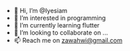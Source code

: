 - 👋 Hi, I’m @Iyesiam
- 👀 I’m interested in programming
- 🌱 I’m currently learning flutter 
- 💞️ I’m looking to collaborate on ...
- 📫 Reach me on zawahwi@gmail.com

<!---
Iyesiam/Iyesiam is a ✨ special ✨ repository because its `README.md` (this file) appears on your GitHub profile.
You can click the Preview link to take a look at your changes.
--->
